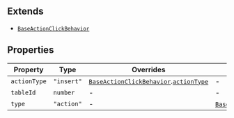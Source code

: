 ## Extends

- [`BaseActionClickBehavior`](BaseActionClickBehavior.md)

## Properties

| Property                             | Type       | Overrides                                                                                                     | Inherited from                                                                                    |
| ------------------------------------ | ---------- | ------------------------------------------------------------------------------------------------------------- | ------------------------------------------------------------------------------------------------- |
| <a id="actiontype"></a> `actionType` | `"insert"` | [`BaseActionClickBehavior`](BaseActionClickBehavior.md).[`actionType`](BaseActionClickBehavior.md#actiontype) | -                                                                                                 |
| <a id="tableid"></a> `tableId`       | `number`   | -                                                                                                             | -                                                                                                 |
| <a id="type"></a> `type`             | `"action"` | -                                                                                                             | [`BaseActionClickBehavior`](BaseActionClickBehavior.md).[`type`](BaseActionClickBehavior.md#type) |
